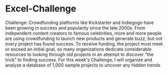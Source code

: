 # Excel-Challenge

Challenge:
Crowdfunding platforms like Kickstarter and Indiegogo have been growing in success and popularity since the late 2000s. From independent content creators to famous celebrities, more and more people are using crowdfunding to launch new products and generate buzz, but not every project has found success.
To receive funding, the project must meet or exceed an initial goal, so many organizations dedicate considerable resources to looking through old projects in an attempt to discover “the trick” to finding success. For this week's Challenge, I will organize and analyze a database of 1,000 sample projects to uncover any hidden trends
